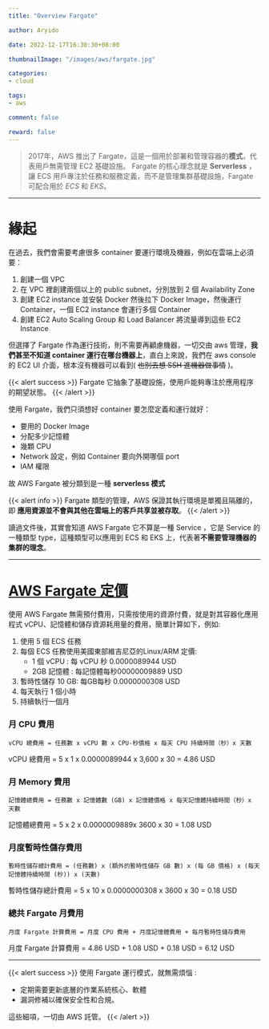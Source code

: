 ```yaml
---
title: "Overview Fargate"

author: Aryido

date: 2022-12-17T16:30:30+08:00

thumbnailImage: "/images/aws/fargate.jpg"

categories:
- cloud

tags:
- aws

comment: false

reward: false
---
```

<!--BODY-->
> 2017年，AWS 推出了 Fargate，這是一個用於部署和管理容器的**模式**，代表用戶無需管理 EC2 基礎設施。 Fargate 的核心理念就是 **Serverless** ，讓 ECS 用戶專注於任務和服務定義，而不是管理集群基礎設施，Fargate 可配合用於 *ECS* 和 *EKS*。
<!--more-->

---
# 緣起
在過去，我們會需要考慮很多 container 要運行環境及機器，例如在雲端上必須要：
1. 創建一個 VPC
2. 在 VPC 裡創建兩個以上的 public subnet，分別放到 2 個 Availability Zone
3. 創建 EC2 instance 並安裝 Docker 然後拉下 Docker Image，然後運行 Container，一個 EC2 instance 會運行多個 Container
4. 創建 EC2 Auto Scaling Group 和 Load Balancer 將流量導到這些 EC2 Instance

但選擇了 Fargate 作為運行技術，則不需要再顧慮機器，一切交由 aws 管理，**我們甚至不知道 container 運行在哪台機器上**，直白上來說，我們在 aws console 的 EC2 UI 介面，根本沒有機器可以看到( ~~也別去想 SSH 進機器做事情~~ )。

{{< alert success >}}
Fargate 它抽象了基礎設施，使用戶能夠專注於應用程序的期望狀態。
{{< /alert >}}

使用 Fargate，我們只須想好 container 要怎麼定義和運行就好：
- 要用的 Docker Image
- 分配多少記憶體
- 幾顆 CPU
- Network 設定，例如 Container 要向外開哪個 port
- IAM 權限

故 AWS Fargate 被分類到是一種 **serverless 模式**

{{< alert info >}}
Fargate 類型的管理，AWS 保證其執行環境是單獨且隔離的，即 **應用資源並不會與其他在雲端上的客戶共享並被存取**。
{{< /alert >}}

讀過文件後，其實會知道 AWS Fargate 它不算是一種 Service ，它是 Service 的一種類型 type，這種類型可以應用到 ECS 和 EKS 上，代表著**不需要管理機器的集群的理念**。

---

# [AWS Fargate 定價](https://aws.amazon.com/tw/fargate/pricing/)
使用 AWS Fargate 無需預付費用，只需按使用的資源付費，就是對其容器化應用程式 vCPU、記憶體和儲存資源耗用量的費用，簡單計算如下，例如:

1. 使用 5 個 ECS 任務
2. 每個 ECS 任務使用美國東部維吉尼亞的Linux/ARM 定價:
    - 1 個 vCPU : 每 vCPU 秒 0.0000089944 USD
    - 2GB 記憶體 : 每記憶體每秒00000009889 USD
3. 暫時性儲存 10 GB: 每GB每秒 0.0000000308 USD
4. 每天執行 1 個小時
5. 持續執行一個月

### 月 CPU 費用
```
vCPU 總費用 = 任務數 x vCPU 數 x CPU-秒價格 x 每天 CPU 持續時間（秒）x 天數
```
vCPU 總費用 = 5 x 1 x 0.0000089944 x 3,600 x 30 = 4.86 USD

### 月 Memory 費用
```
記憶體總費用 = 任務數 x 記憶體數 (GB) x 記憶體價格 x 每天記憶體持續時間（秒）x 天數
```
記憶體總費用 = 5 x 2 x 0.0000009889x 3600 x 30 = 1.08 USD

### 月度暫時性儲存費用
```
暫時性儲存總計費用 = (任務數) x (額外的暫時性儲存 GB 數) x (每 GB 價格) x (每天記憶體持續時間 (秒)) x (天數)
```
暫時性儲存總計費用 = 5 x 10 x 0.0000000308 x 3600 x 30 = 0.18 USD

### 總共 Fargate 月費用
```
月度 Fargate 計算費用 = 月度 CPU 費用 + 月度記憶體費用 + 每月暫時性儲存費用
```
月度 Fargate 計算費用 = 4.86 USD + 1.08 USD + 0.18 USD = 6.12 USD

---

{{< alert success >}}
使用 Fargate 運行模式，就無需煩惱 :
- 定期需要更新底層的作業系統核心、軟體
- 漏洞修補以確保安全性和合規。

這些細項，一切由 AWS 託管。
{{< /alert >}}